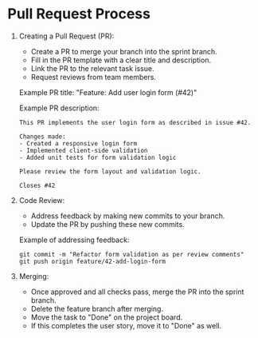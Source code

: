 # Pull Request Process

1. Creating a Pull Request (PR):
   - Create a PR to merge your branch into the sprint branch.
   - Fill in the PR template with a clear title and description.
   - Link the PR to the relevant task issue.
   - Request reviews from team members.

   Example PR title: "Feature: Add user login form (#42)"

   Example PR description:
   ```
   This PR implements the user login form as described in issue #42.

   Changes made:
   - Created a responsive login form
   - Implemented client-side validation
   - Added unit tests for form validation logic

   Please review the form layout and validation logic.

   Closes #42
   ```

2. Code Review:
   - Address feedback by making new commits to your branch.
   - Update the PR by pushing these new commits.

   Example of addressing feedback:
   ```
   git commit -m "Refactor form validation as per review comments"
   git push origin feature/42-add-login-form
   ```

3. Merging:
   - Once approved and all checks pass, merge the PR into the sprint branch.
   - Delete the feature branch after merging.
   - Move the task to "Done" on the project board.
   - If this completes the user story, move it to "Done" as well.